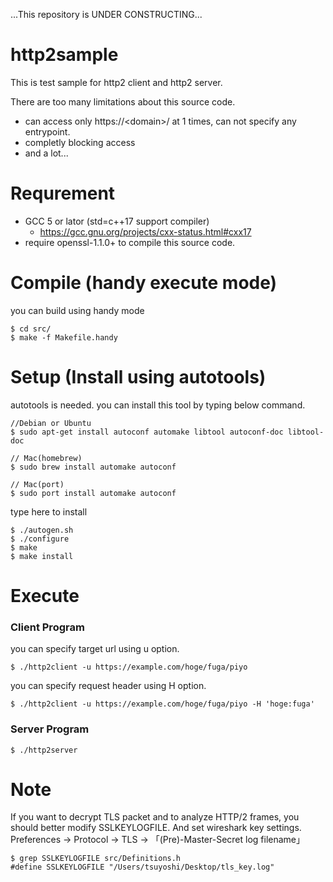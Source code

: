 ...This repository is UNDER CONSTRUCTING...

# http2sample
This is test sample for http2 client and http2 server.

There are too many limitations about this source code.
- can access only https://\<domain\>/ at 1 times,   can not specify any entrypoint.
- completly blocking access
- and a lot...

# Requrement
- GCC 5 or lator (std=c++17 support compiler)
  - https://gcc.gnu.org/projects/cxx-status.html#cxx17
- require openssl-1.1.0+ to compile this source code.

# Compile (handy execute mode)
you can build using handy mode
```
$ cd src/
$ make -f Makefile.handy
```

# Setup (Install using autotools)
autotools is needed. you can install this tool by typing below command.
```
//Debian or Ubuntu
$ sudo apt-get install autoconf automake libtool autoconf-doc libtool-doc

// Mac(homebrew)
$ sudo brew install automake autoconf

// Mac(port)
$ sudo port install automake autoconf
```

type here to install
```
$ ./autogen.sh 
$ ./configure
$ make
$ make install
```

# Execute

### Client Program
you can specify target url using u option.
```
$ ./http2client -u https://example.com/hoge/fuga/piyo
```

you can specify request header using H option.
```
$ ./http2client -u https://example.com/hoge/fuga/piyo -H 'hoge:fuga'
```


### Server Program
```
$ ./http2server
```

# Note
If you want to decrypt TLS packet and to analyze HTTP/2 frames, you should better modify SSLKEYLOGFILE. And set wireshark key settings. Preferences -> Protocol -> TLS -> 「(Pre)-Master-Secret log filename」
```
$ grep SSLKEYLOGFILE src/Definitions.h 
#define SSLKEYLOGFILE "/Users/tsuyoshi/Desktop/tls_key.log"
```
